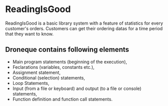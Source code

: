 # ReadingIsGood
ReadingIsGood is a basic library system with a feature of statistics for every customer's orders. Customers can get their ordering datas for a time period that they want to know.

## Droneque contains following elements
* Main program statements (beginning of the execution),
* Feclarations (variables, constants etc.),
* Assignment statement,
* Conditional (selection) statements,
* Loop Statements,
* Input (from a file or keyboard) and output (to a file or console) statements,
* Function definition and function call statements.

